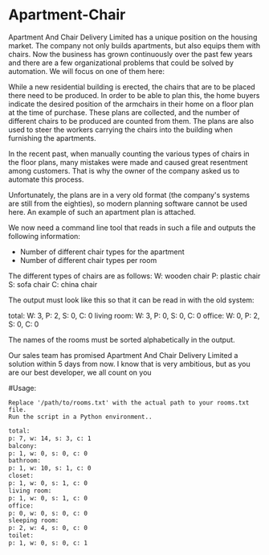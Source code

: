 # Apartment-Chair
Apartment And Chair Delivery Limited has a unique position on the housing market. The company not only builds apartments, but also equips them with chairs.
Now the business has grown continuously over the past few years and there are a few organizational problems that could be solved by automation.
We will focus on one of them here:

While a new residential building is erected, the chairs that are to be placed there need to be produced. In order to be able to plan this, the home buyers indicate the desired position of the armchairs in their home on a floor plan at the time of purchase. These plans are collected, and the number of different chairs to be produced are counted from them. The plans are also used to steer the workers carrying the chairs into the building when furnishing the apartments.

In the recent past, when manually counting the various types of chairs in the floor plans, many mistakes were made and caused great resentment among customers. That is why the owner of the company asked us to automate this process.

Unfortunately, the plans are in a very old format (the company's systems are still from the eighties), so modern planning software cannot be used here. An example of such an apartment plan is attached.

We now need a command line tool that reads in such a file and outputs the following information:
- Number of different chair types for the apartment
- Number of different chair types per room

The different types of chairs are as follows:
W: wooden chair
P: plastic chair
S: sofa chair
C: china chair

The output must look like this so that it can be read in with the old system:

total:
W: 3, P: 2, S: 0, C: 0
living room:
W: 3, P: 0, S: 0, C: 0
office:
W: 0, P: 2, S: 0, C: 0

The names of the rooms must be sorted alphabetically in the output.

Our sales team has promised Apartment And Chair Delivery Limited a solution within 5 days from now. I know that is very ambitious, but as you are our best developer, we all count on you



#Usage:

    Replace '/path/to/rooms.txt' with the actual path to your rooms.txt file.
    Run the script in a Python environment..
````bash
total:
p: 7, w: 14, s: 3, c: 1
balcony:
p: 1, w: 0, s: 0, c: 0
bathroom:
p: 1, w: 10, s: 1, c: 0
closet:
p: 1, w: 0, s: 1, c: 0
living room:
p: 1, w: 0, s: 1, c: 0
office:
p: 0, w: 0, s: 0, c: 0
sleeping room:
p: 2, w: 4, s: 0, c: 0
toilet:
p: 1, w: 0, s: 0, c: 1
````
